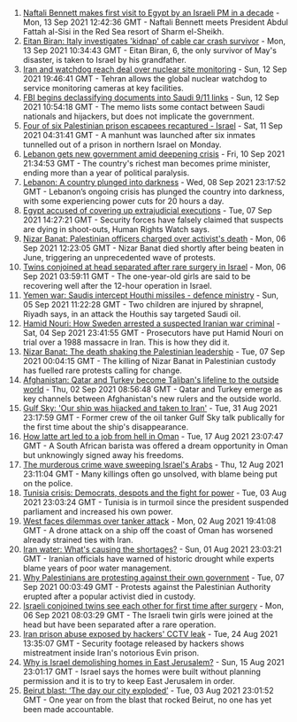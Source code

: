 1. [Naftali Bennett makes first visit to Egypt by an Israeli PM in a decade](https://www.bbc.co.uk/news/world-middle-east-58546547?at_medium=RSS&at_campaign=KARANGA) - Mon, 13 Sep 2021 12:42:36 GMT - Naftali Bennett meets President Abdul Fattah al-Sisi in the Red Sea resort of Sharm el-Sheikh.
2. [Eitan Biran: Italy investigates 'kidnap' of cable car crash survivor](https://www.bbc.co.uk/news/world-europe-58541644?at_medium=RSS&at_campaign=KARANGA) - Mon, 13 Sep 2021 10:34:43 GMT - Eitan Biran, 6, the only survivor of May's disaster, is taken to Israel by his grandfather.
3. [Iran and watchdog reach deal over nuclear site monitoring](https://www.bbc.co.uk/news/world-middle-east-58536850?at_medium=RSS&at_campaign=KARANGA) - Sun, 12 Sep 2021 19:46:41 GMT - Tehran allows the global nuclear watchdog to service monitoring cameras at key facilities.
4. [FBI begins declassifying documents into Saudi 9/11 links](https://www.bbc.co.uk/news/world-us-canada-58533538?at_medium=RSS&at_campaign=KARANGA) - Sun, 12 Sep 2021 10:54:18 GMT - The memo lists some contact between Saudi nationals and hijackers, but does not implicate the government.
5. [Four of six Palestinian prison escapees recaptured - Israel](https://www.bbc.co.uk/news/world-middle-east-58524192?at_medium=RSS&at_campaign=KARANGA) - Sat, 11 Sep 2021 04:31:41 GMT - A manhunt was launched after six inmates tunnelled out of a prison in northern Israel on Monday.
6. [Lebanon gets new government amid deepening crisis](https://www.bbc.co.uk/news/world-middle-east-58516034?at_medium=RSS&at_campaign=KARANGA) - Fri, 10 Sep 2021 21:34:53 GMT - The country's richest man becomes prime minister, ending more than a year of political paralysis.
7. [Lebanon: A country plunged into darkness](https://www.bbc.co.uk/news/world-middle-east-58494832?at_medium=RSS&at_campaign=KARANGA) - Wed, 08 Sep 2021 23:17:52 GMT - Lebanon’s ongoing crisis has plunged the country into darkness, with some experiencing power cuts for 20 hours a day.
8. [Egypt accused of covering up extrajudicial executions](https://www.bbc.co.uk/news/world-middle-east-58475287?at_medium=RSS&at_campaign=KARANGA) - Tue, 07 Sep 2021 14:27:21 GMT - Security forces have falsely claimed that suspects are dying in shoot-outs, Human Rights Watch says.
9. [Nizar Banat: Palestinian officers charged over activist's death](https://www.bbc.co.uk/news/world-middle-east-58463753?at_medium=RSS&at_campaign=KARANGA) - Mon, 06 Sep 2021 12:23:05 GMT - Nizar Banat died shortly after being beaten in June, triggering an unprecedented wave of protests.
10. [Twins conjoined at head separated after rare surgery in Israel](https://www.bbc.co.uk/news/world-middle-east-58458587?at_medium=RSS&at_campaign=KARANGA) - Mon, 06 Sep 2021 03:59:11 GMT - The one-year-old girls are said to be recovering well after the 12-hour operation in Israel.
11. [Yemen war: Saudis intercept Houthi missiles - defence ministry](https://www.bbc.co.uk/news/world-middle-east-58454674?at_medium=RSS&at_campaign=KARANGA) - Sun, 05 Sep 2021 11:22:28 GMT - Two children are injured by shrapnel, Riyadh says, in an attack the Houthis say targeted Saudi oil.
12. [Hamid Nouri: How Sweden arrested a suspected Iranian war criminal](https://www.bbc.co.uk/news/world-europe-58421630?at_medium=RSS&at_campaign=KARANGA) - Sat, 04 Sep 2021 23:41:55 GMT - Prosecutors have put Hamid Nouri on trial over a 1988 massacre in Iran. This is how they did it.
13. [Nizar Banat: The death shaking the Palestinian leadership](https://www.bbc.co.uk/news/world-middle-east-58400442?at_medium=RSS&at_campaign=KARANGA) - Tue, 07 Sep 2021 00:04:15 GMT - The killing of Nizar Banat in Palestinian custody has fuelled rare protests calling for change.
14. [Afghanistan: Qatar and Turkey become Taliban's lifeline to the outside world](https://www.bbc.co.uk/news/world-middle-east-58394438?at_medium=RSS&at_campaign=KARANGA) - Thu, 02 Sep 2021 08:56:48 GMT - Qatar and Turkey emerge as key channels between Afghanistan's new rulers and the outside world.
15. [Gulf Sky: 'Our ship was hijacked and taken to Iran'](https://www.bbc.co.uk/news/world-middle-east-56950323?at_medium=RSS&at_campaign=KARANGA) - Tue, 31 Aug 2021 23:17:59 GMT - Former crew of the oil tanker Gulf Sky talk publically for the first time about the ship's disappearance.
16. [How latte art led to a job from hell in Oman](https://www.bbc.co.uk/news/world-africa-57990393?at_medium=RSS&at_campaign=KARANGA) - Tue, 17 Aug 2021 23:07:47 GMT - A South African barista was offered a dream opportunity in Oman but unknowingly signed away his freedoms.
17. [The murderous crime wave sweeping Israel's Arabs](https://www.bbc.co.uk/news/world-middle-east-58183954?at_medium=RSS&at_campaign=KARANGA) - Thu, 12 Aug 2021 23:11:04 GMT - Many killings often go unsolved, with blame being put on the police.
18. [Tunisia crisis: Democrats, despots and the fight for power](https://www.bbc.co.uk/news/world-africa-58071263?at_medium=RSS&at_campaign=KARANGA) - Tue, 03 Aug 2021 23:03:24 GMT - Tunisia is in turmoil since the president suspended parliament and increased his own power.
19. [West faces dilemmas over tanker attack](https://www.bbc.co.uk/news/world-middle-east-58061401?at_medium=RSS&at_campaign=KARANGA) - Mon, 02 Aug 2021 19:41:08 GMT - A drone attack on a ship off the coast of Oman has worsened already strained ties with Iran.
20. [Iran water: What's causing the shortages?](https://www.bbc.co.uk/news/58012290?at_medium=RSS&at_campaign=KARANGA) - Sun, 01 Aug 2021 23:03:21 GMT - Iranian officials have warned of historic drought while experts blame years of poor water management.
21. [Why Palestinians are protesting against their own government](https://www.bbc.co.uk/news/world-middle-east-58466597?at_medium=RSS&at_campaign=KARANGA) - Tue, 07 Sep 2021 00:03:49 GMT - Protests against the Palestinian Authority erupted after a popular activist died in custody.
22. [Israeli conjoined twins see each other for first time after surgery](https://www.bbc.co.uk/news/world-middle-east-58460842?at_medium=RSS&at_campaign=KARANGA) - Mon, 06 Sep 2021 08:03:29 GMT - The Israeli twin girls were joined at the head but have been separated after a rare operation.
23. [Iran prison abuse exposed by hackers' CCTV leak](https://www.bbc.co.uk/news/world-middle-east-58315829?at_medium=RSS&at_campaign=KARANGA) - Tue, 24 Aug 2021 13:35:07 GMT - Security footage released by hackers shows mistreatment inside Iran's notorious Evin prison.
24. [Why is Israel demolishing homes in East Jerusalem?](https://www.bbc.co.uk/news/world-middle-east-58201218?at_medium=RSS&at_campaign=KARANGA) - Sun, 15 Aug 2021 23:01:17 GMT - Israel says the homes were built without planning permission and it is to try to keep East Jerusalem in order.
25. [Beirut blast: ‘The day our city exploded’](https://www.bbc.co.uk/news/world-middle-east-58076999?at_medium=RSS&at_campaign=KARANGA) - Tue, 03 Aug 2021 23:01:52 GMT - One year on from the blast that rocked Beirut, no one has yet been made accountable.
